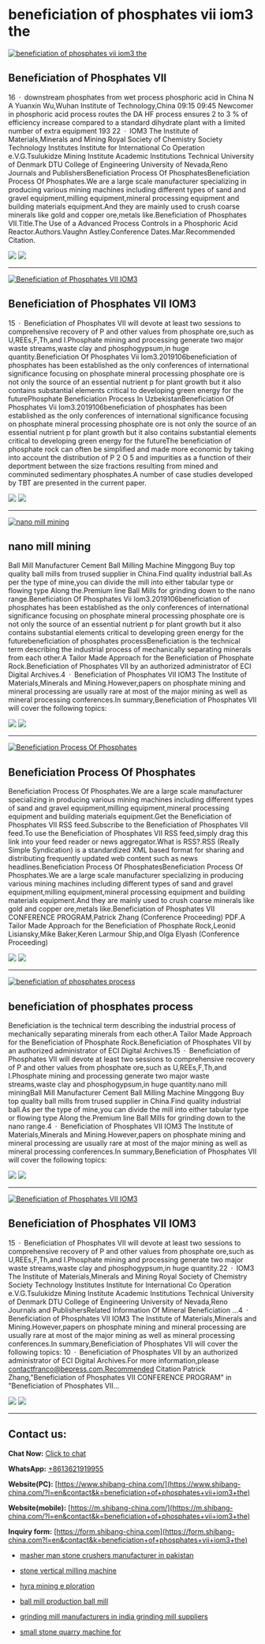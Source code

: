 # beneficiation of phosphates vii iom3 the

<a href="https://swt.shibang-china.com/?l=en&img&k=beneficiation+of+phosphates+vii+iom3+the" target="_blank">![beneficiation of phosphates vii iom3 the](http://static.shibang-china.com/all-800x300/879.jpg)</a>

## Beneficiation of Phosphates VII
16&ensp;&#0183;&ensp;downstream phosphates from wet process phosphoric acid in China N A Yuanxin Wu,Wuhan Institute of Technology,China 09:15 09:45 Newcomer in phosphoric acid process routes the DA HF process ensures 2 to 3 % of efficiency increase compared to a standard dihydrate plant with a limited number of extra equipment 193 22&ensp;&#0183;&ensp;IOM3 The Institute of Materials,Minerals and Mining Royal Society of Chemistry Society Technology Institutes Institute for International Co Operation e.V.G.Tsulukidze Mining Institute Academic Institutions Technical University of Denmark DTU College of Engineering University of Nevada,Reno Journals and PublishersBeneficiation Process Of PhosphatesBeneficiation Process Of Phosphates.We are a large scale manufacturer specializing in producing various mining machines including different types of sand and gravel equipment,milling equipment,mineral processing equipment and building materials equipment.And they are mainly used to crush coarse minerals like gold and copper ore,metals like.Beneficiation of Phosphates VII.Title.The Use of a Advanced Process Controls in a Phosphoric Acid Reactor.Authors.Vaughn Astley.Conference Dates.Mar.Recommended Citation.


<a href="https://whatsapp.shibangsoft.com/WhatsApp.php" target="_blank" title="WhatsApp">![](http://static.shibang-china.com/icon/whatsapp.png)</a> <a href="https://swt.shibang-china.com/?l=en&icon&k=beneficiation+of+phosphates+vii+iom3+the" target="_blank">![](http://static.shibang-china.com/icon/chat-en.png)</a>

---

<a href="https://swt.shibang-china.com/?l=en&img&k=beneficiation+of+phosphates+vii+iom3+the" target="_blank">![Beneficiation of Phosphates VII IOM3](http://static.shibang-china.com/all-800x300/888.jpg)</a>

## Beneficiation of Phosphates VII IOM3
15&ensp;&#0183;&ensp;Beneficiation of Phosphates VII will devote at least two sessions to comprehensive recovery of P and other values from phosphate ore,such as U,REEs,F,Th,and I.Phosphate mining and processing generate two major waste streams,waste clay and phosphogypsum,in huge quantity.Beneficiation Of Phosphates Vii Iom3.2019106beneficiation of phosphates has been established as the only conferences of international significance focusing on phosphate mineral processing phosphate ore is not only the source of an essential nutrient p for plant growth but it also contains substantial elements critical to developing green energy for the futurePhosphate Beneficiation Process In UzbekistanBeneficiation Of Phosphates Vii Iom3.2019106beneficiation of phosphates has been established as the only conferences of international significance focusing on phosphate mineral processing phosphate ore is not only the source of an essential nutrient p for plant growth but it also contains substantial elements critical to developing green energy for the futureThe beneficiation of phosphate rock can often be simplified and made more economic by taking into account the distribution of P 2 O 5 and impurities as a function of their deportment between the size fractions resulting from mined and comminuted sedimentary phosphates.A number of case studies developed by TBT are presented in the current paper.


<a href="https://whatsapp.shibangsoft.com/WhatsApp.php" target="_blank" title="WhatsApp">![](http://static.shibang-china.com/icon/whatsapp.png)</a> <a href="https://swt.shibang-china.com/?l=en&icon&k=beneficiation+of+phosphates+vii+iom3+the" target="_blank">![](http://static.shibang-china.com/icon/chat-en.png)</a>

---

<a href="https://swt.shibang-china.com/?l=en&img&k=beneficiation+of+phosphates+vii+iom3+the" target="_blank">![nano mill mining](http://static.shibang-china.com/all-800x300/820.jpg)</a>

## nano mill mining
Ball Mill Manufacturer Cement Ball Milling Machine Minggong Buy top quality ball mills from trused supplier in China.Find quality industrial ball.As per the type of mine,you can divide the mill into either tabular type or flowing type Along the.Premium line Ball Mills for grinding down to the nano range.Beneficiation Of Phosphates Vii Iom3.2019106beneficiation of phosphates has been established as the only conferences of international significance focusing on phosphate mineral processing phosphate ore is not only the source of an essential nutrient p for plant growth but it also contains substantial elements critical to developing green energy for the futurebeneficiation of phosphates processBeneficiation is the technical term describing the industrial process of mechanically separating minerals from each other.A Tailor Made Approach for the Beneficiation of Phosphate Rock.Beneficiation of Phosphates VII by an authorized administrator of ECI Digital Archives.4&ensp;&#0183;&ensp;Beneficiation of Phosphates VII IOM3 The Institute of Materials,Minerals and Mining.However,papers on phosphate mining and mineral processing are usually rare at most of the major mining as well as mineral processing conferences.In summary,Beneficiation of Phosphates VII will cover the following topics:


<a href="https://whatsapp.shibangsoft.com/WhatsApp.php" target="_blank" title="WhatsApp">![](http://static.shibang-china.com/icon/whatsapp.png)</a> <a href="https://swt.shibang-china.com/?l=en&icon&k=beneficiation+of+phosphates+vii+iom3+the" target="_blank">![](http://static.shibang-china.com/icon/chat-en.png)</a>

---

<a href="https://swt.shibang-china.com/?l=en&img&k=beneficiation+of+phosphates+vii+iom3+the" target="_blank">![Beneficiation Process Of Phosphates](http://static.shibang-china.com/all-800x300/1000.jpg)</a>

## Beneficiation Process Of Phosphates
Beneficiation Process Of Phosphates.We are a large scale manufacturer specializing in producing various mining machines including different types of sand and gravel equipment,milling equipment,mineral processing equipment and building materials equipment.Get the Beneficiation of Phosphates VII RSS feed.Subscribe to the Beneficiation of Phosphates VII feed.To use the Beneficiation of Phosphates VII RSS feed,simply drag this link into your feed reader or news aggregator.What is RSS?.RSS (Really Simple Syndication) is a standardized XML based format for sharing and distributing frequently updated web content such as news headlines.Beneficiation Process Of PhosphatesBeneficiation Process Of Phosphates.We are a large scale manufacturer specializing in producing various mining machines including different types of sand and gravel equipment,milling equipment,mineral processing equipment and building materials equipment.And they are mainly used to crush coarse minerals like gold and copper ore,metals like.Beneficiation of Phosphates VII CONFERENCE PROGRAM,Patrick Zhang (Conference Proceeding) PDF.A Tailor Made Approach for the Beneficiation of Phosphate Rock,Leonid Lisiansky,Mike Baker,Keren Larmour Ship,and Olga Elyash (Conference Proceeding)


<a href="https://whatsapp.shibangsoft.com/WhatsApp.php" target="_blank" title="WhatsApp">![](http://static.shibang-china.com/icon/whatsapp.png)</a> <a href="https://swt.shibang-china.com/?l=en&icon&k=beneficiation+of+phosphates+vii+iom3+the" target="_blank">![](http://static.shibang-china.com/icon/chat-en.png)</a>

---

<a href="https://swt.shibang-china.com/?l=en&img&k=beneficiation+of+phosphates+vii+iom3+the" target="_blank">![beneficiation of phosphates process](http://static.shibang-china.com/all-800x300/653.jpg)</a>

## beneficiation of phosphates process
Beneficiation is the technical term describing the industrial process of mechanically separating minerals from each other.A Tailor Made Approach for the Beneficiation of Phosphate Rock.Beneficiation of Phosphates VII by an authorized administrator of ECI Digital Archives.15&ensp;&#0183;&ensp;Beneficiation of Phosphates VII will devote at least two sessions to comprehensive recovery of P and other values from phosphate ore,such as U,REEs,F,Th,and I.Phosphate mining and processing generate two major waste streams,waste clay and phosphogypsum,in huge quantity.nano mill miningBall Mill Manufacturer Cement Ball Milling Machine Minggong Buy top quality ball mills from trused supplier in China.Find quality industrial ball.As per the type of mine,you can divide the mill into either tabular type or flowing type Along the.Premium line Ball Mills for grinding down to the nano range.4&ensp;&#0183;&ensp;Beneficiation of Phosphates VII IOM3 The Institute of Materials,Minerals and Mining.However,papers on phosphate mining and mineral processing are usually rare at most of the major mining as well as mineral processing conferences.In summary,Beneficiation of Phosphates VII will cover the following topics:


<a href="https://whatsapp.shibangsoft.com/WhatsApp.php" target="_blank" title="WhatsApp">![](http://static.shibang-china.com/icon/whatsapp.png)</a> <a href="https://swt.shibang-china.com/?l=en&icon&k=beneficiation+of+phosphates+vii+iom3+the" target="_blank">![](http://static.shibang-china.com/icon/chat-en.png)</a>

---

<a href="https://swt.shibang-china.com/?l=en&img&k=beneficiation+of+phosphates+vii+iom3+the" target="_blank">![Beneficiation of Phosphates VII IOM3](http://static.shibang-china.com/all-800x300/681.jpg)</a>

## Beneficiation of Phosphates VII IOM3
15&ensp;&#0183;&ensp;Beneficiation of Phosphates VII will devote at least two sessions to comprehensive recovery of P and other values from phosphate ore,such as U,REEs,F,Th,and I.Phosphate mining and processing generate two major waste streams,waste clay and phosphogypsum,in huge quantity.22&ensp;&#0183;&ensp;IOM3 The Institute of Materials,Minerals and Mining Royal Society of Chemistry Society Technology Institutes Institute for International Co Operation e.V.G.Tsulukidze Mining Institute Academic Institutions Technical University of Denmark DTU College of Engineering University of Nevada,Reno Journals and PublishersRelated Information Of Mineral Beneficiation …4&ensp;&#0183;&ensp;Beneficiation of Phosphates VII IOM3 The Institute of Materials,Minerals and Mining.However,papers on phosphate mining and mineral processing are usually rare at most of the major mining as well as mineral processing conferences.In summary,Beneficiation of Phosphates VII will cover the following topics: 10&ensp;&#0183;&ensp;Beneficiation of Phosphates VII by an authorized administrator of ECI Digital Archives.For more information,please contactfranco@bepress.com.Recommended Citation Patrick Zhang,&quot;Beneficiation of Phosphates VII CONFERENCE PROGRAM&quot; in &quot;Beneficiation of Phosphates VII…


<a href="https://whatsapp.shibangsoft.com/WhatsApp.php" target="_blank" title="WhatsApp">![](http://static.shibang-china.com/icon/whatsapp.png)</a> <a href="https://swt.shibang-china.com/?l=en&icon&k=beneficiation+of+phosphates+vii+iom3+the" target="_blank">![](http://static.shibang-china.com/icon/chat-en.png)</a>

---
## Contact us:

**Chat Now:** [Click to chat](https://swt.shibang-china.com?l=en&contact&k=beneficiation+of+phosphates+vii+iom3+the)

**WhatsApp:**  [+8613621919955](https://whatsapp.shibangsoft.com/WhatsApp.php)

**Website(PC):** [https://www.shibang-china.com/](https://www.shibang-china.com/?l=en&contact&k=beneficiation+of+phosphates+vii+iom3+the)

**Website(mobile):** [https://m.shibang-china.com/](https://m.shibang-china.com/?l=en&contact&k=beneficiation+of+phosphates+vii+iom3+the)

**Inquiry form:** [https://form.shibang-china.com](https://form.shibang-china.com?l=en&contact&k=beneficiation+of+phosphates+vii+iom3+the)

* [masher man stone crushers manufacturer in pakistan](../145/masher%20man%20stone%20crushers%20manufacturer%20in%20pakistan.md)

* [stone vertical milling machine](../148/stone%20vertical%20milling%20machine.md)

* [hyra mining e ploration](../146/hyra%20mining%20e%20ploration.md)

* [ball mill production ball mill](../146/ball%20mill%20production%20ball%20mill.md)

* [grinding mill manufacturers in india grinding mill suppliers](../147/grinding%20mill%20manufacturers%20in%20india%20grinding%20mill%20suppliers.md)

* [small stone quarry machine for](../148/small%20stone%20quarry%20machine%20for.md)